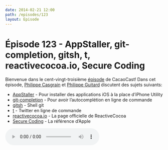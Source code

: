 ```yaml
---
date: 2014-02-21 12:00
path: /episodes/123
layout: Episode
---
```

# Épisode 123 - AppStaller, git-completion, gitsh, t, reactivecocoa.io, Secure Coding
<p>Bienvenue dans le cent-vingt-troisième <a href="https://archive.org/download/cacaocast/cacaocast_123.m4a" title="CacaoCast Episode 123">épisode</a> de CacaoCast! Dans cet épisode, <a href="http://www.twitter.com/philippec" title="Philippe Casgrain sur Twitter">Philippe Casgrain</a> et <a href="http://www.twitter.com/philippeguitard" title="Philippe Guitard sur Twitter">Philippe Guitard</a> discutent des sujets suivants:</p>
<ul><li><a href="https://github.com/BigPapoo/AppStaller" title="AppStaller">AppStaller</a> - Pour installer des applications iOS à la place d’iPhone Utility</li>
<li><a href="http://code-worrier.com/blog/autocomplete-git/" title="git-completion">git-completion</a> - Pour avoir l’autocomplétion en ligne de commande</li>
<li><a href="http://robots.thoughtbot.com/announcing-gitsh" title="gitsh">gitsh</a> - Shell git</li>
<li><a href="https://github.com/sferik/t" title="t">t</a> - Twitter en ligne de commande</li>
<li><a href="http://reactivecocoa.io" title="reactivecocoa.io">reactivecocoa.io</a> - La page officielle de ReactiveCocoa</li>
<li><a href="https://developer.apple.com/library/ios/documentation/Security/Conceptual/SecureCodingGuide/SecureCodingGuide.pdf" title="Secure Coding">Secure Coding</a> - La référence d’Apple</li>
</ul>
<p><audio controls><source src="https://archive.org/download/cacaocast/cacaocast_123.m4a" type="audio/mpeg"><source src="https://archive.org/download/cacaocast/cacaocast_123.m4a" type="audio/mp4">Votre navigateur ne supporte pas l'élément audio / Your browser does not support the audio element.</audio></p>
